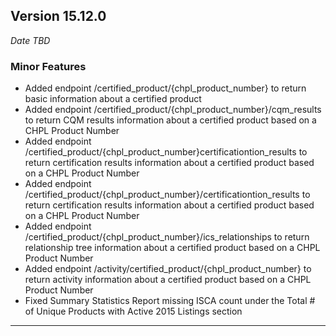 
## Version 15.12.0
_Date TBD_

### Minor Features
* Added endpoint /certified_product/{chpl_product_number} to return basic information about a certified product
* Added endpoint /certified_product/{chpl_product_number}/cqm_results to return CQM results information about a certified product based on a CHPL Product Number
* Added endpoint /certified_product/{chpl_product_number}certificationtion_results to return certification results information about a certified product based on a CHPL Product Number
* Added endpoint /certified_product/{chpl_product_number}/certificationtion_results to return certification results information about a certified product based on a CHPL Product Number
* Added endpoint /certified_product/{chpl_product_number}/ics_relationships to return relationship tree information about a certified product based on a CHPL Product Number
* Added endpoint /activity/certified_product/{chpl_product_number} to return activity information about a certified product based on a CHPL Product Number
* Fixed Summary Statistics Report missing ISCA count under the Total # of Unique Products with Active 2015 Listings section

---
